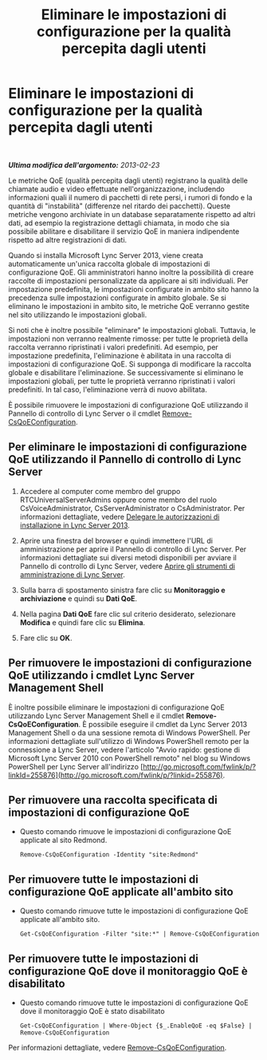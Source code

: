﻿---
title: Eliminare le impostazioni di configurazione per la qualità percepita dagli utenti
TOCTitle: Eliminare le impostazioni di configurazione per la qualità percepita dagli utenti
ms:assetid: fd0c4c2f-3bfb-42cb-9b6a-f0f8d5aa9e81
ms:mtpsurl: https://technet.microsoft.com/it-it/library/Gg182613(v=OCS.15)
ms:contentKeyID: 49302570
ms.date: 08/24/2015
mtps_version: v=OCS.15
ms.translationtype: HT
---

# Eliminare le impostazioni di configurazione per la qualità percepita dagli utenti

 

_**Ultima modifica dell'argomento:** 2013-02-23_

Le metriche QoE (qualità percepita dagli utenti) registrano la qualità delle chiamate audio e video effettuate nell'organizzazione, includendo informazioni quali il numero di pacchetti di rete persi, i rumori di fondo e la quantità di "instabilità" (differenze nel ritardo dei pacchetti). Queste metriche vengono archiviate in un database separatamente rispetto ad altri dati, ad esempio la registrazione dettagli chiamata, in modo che sia possibile abilitare e disabilitare il servizio QoE in maniera indipendente rispetto ad altre registrazioni di dati.

Quando si installa Microsoft Lync Server 2013, viene creata automaticamente un'unica raccolta globale di impostazioni di configurazione QoE. Gli amministratori hanno inoltre la possibilità di creare raccolte di impostazioni personalizzate da applicare ai siti individuali. Per impostazione predefinita, le impostazioni configurate in ambito sito hanno la precedenza sulle impostazioni configurate in ambito globale. Se si eliminano le impostazioni in ambito sito, le metriche QoE verranno gestite nel sito utilizzando le impostazioni globali.

Si noti che è inoltre possibile "eliminare" le impostazioni globali. Tuttavia, le impostazioni non verranno realmente rimosse: per tutte le proprietà della raccolta verranno ripristinati i valori predefiniti. Ad esempio, per impostazione predefinita, l'eliminazione è abilitata in una raccolta di impostazioni di configurazione QoE. Si supponga di modificare la raccolta globale e disabilitare l'eliminazione. Se successivamente si eliminano le impostazioni globali, per tutte le proprietà verranno ripristinati i valori predefiniti. In tal caso, l'eliminazione verrà di nuovo abilitata.

È possibile rimuovere le impostazioni di configurazione QoE utilizzando il Pannello di controllo di Lync Server o il cmdlet [Remove-CsQoEConfiguration](https://docs.microsoft.com/en-us/powershell/module/skype/Remove-CsQoEConfiguration).

## Per eliminare le impostazioni di configurazione QoE utilizzando il Pannello di controllo di Lync Server

1.  Accedere al computer come membro del gruppo RTCUniversalServerAdmins oppure come membro del ruolo CsVoiceAdministrator, CsServerAdministrator o CsAdministrator. Per informazioni dettagliate, vedere [Delegare le autorizzazioni di installazione in Lync Server 2013](lync-server-2013-delegate-setup-permissions.md).

2.  Aprire una finestra del browser e quindi immettere l'URL di amministrazione per aprire il Pannello di controllo di Lync Server. Per informazioni dettagliate sui diversi metodi disponibili per avviare il Pannello di controllo di Lync Server, vedere [Aprire gli strumenti di amministrazione di Lync Server](lync-server-2013-open-lync-server-administrative-tools.md).

3.  Sulla barra di spostamento sinistra fare clic su **Monitoraggio e archiviazione** e quindi su **Dati QoE**.

4.  Nella pagina **Dati QoE** fare clic sul criterio desiderato, selezionare **Modifica** e quindi fare clic su **Elimina**.

5.  Fare clic su **OK**.

## Per rimuovere le impostazioni di configurazione QoE utilizzando i cmdlet Lync Server Management Shell

È inoltre possibile eliminare le impostazioni di configurazione QoE utilizzando Lync Server Management Shell e il cmdlet **Remove-CsQoEConfiguration**. È possibile eseguire il cmdlet da Lync Server 2013 Management Shell o da una sessione remota di Windows PowerShell. Per informazioni dettagliate sull'utilizzo di Windows PowerShell remoto per la connessione a Lync Server, vedere l'articolo "Avvio rapido: gestione di Microsoft Lync Server 2010 con PowerShell remoto" nel blog su Windows PowerShell per Lync Server all'indirizzo [http://go.microsoft.com/fwlink/p/?linkId=255876](http://go.microsoft.com/fwlink/p/?linkid=255876).

## Per rimuovere una raccolta specificata di impostazioni di configurazione QoE

  - Questo comando rimuove le impostazioni di configurazione QoE applicate al sito Redmond.
    
        Remove-CsQoEConfiguration -Identity "site:Redmond"

## Per rimuovere tutte le impostazioni di configurazione QoE applicate all'ambito sito

  - Questo comando rimuove tutte le impostazioni di configurazione QoE applicate all'ambito sito.
    
        Get-CsQoEConfiguration -Filter "site:*" | Remove-CsQoEConfiguration

## Per rimuovere tutte le impostazioni di configurazione QoE dove il monitoraggio QoE è disabilitato

  - Questo comando rimuove tutte le impostazioni di configurazione QoE dove il monitoraggio QoE è stato disabilitato
    
        Get-CsQoEConfiguration | Where-Object {$_.EnableQoE -eq $False} | Remove-CsQoEConfiguration

Per informazioni dettagliate, vedere [Remove-CsQoEConfiguration](https://docs.microsoft.com/en-us/powershell/module/skype/Remove-CsQoEConfiguration).

